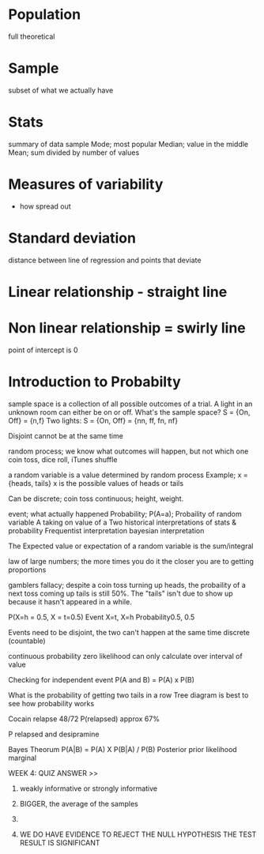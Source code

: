 # Population
full theoretical
 
# Sample
subset of what we actually have

# Stats  
summary of data sample
Mode; most popular
Median; value in the middle
Mean; sum divided by number of values


# Measures of variability
- how spread out

# Standard deviation
distance between line of regression and points that deviate

# Linear relationship - straight line

# Non linear relationship = swirly line
point of intercept is 0


# Introduction to Probabilty
sample space is a collection of all possible outcomes of a trial. A light in an unknown room can either be on or off. What's the sample space? S = {On, Off} = {n,f}
Two lights: S = {On, Off} = {nn, ff, fn, nf}

Disjoint cannot be at the same time

random process; we know what outcomes will happen, but not which one
coin toss, dice roll, iTunes shuffle

a random variable is a value determined by random process 
Example; x = {heads, tails}   x is the possible values of heads or tails


Can be discrete; coin toss
continuous; height, weight.

event; what actually happened
Probability;
P(A=a); Probaility of random variable A taking on value of a
Two historical interpretations of stats & probability
Frequentist interpretation
bayesian interpretation

The Expected value or expectation of a random variable is the sum/integral  

law of large numbers; the more times you do it the closer you are to getting proportions


gamblers fallacy; despite a coin toss turning up heads, the probaility of a next toss coming up tails is still 50%. The "tails" isn't due to show up because it hasn't appeared in a while. 


P(X=h = 0.5, X = t=0.5)
Event X=t, X=h
Probability0.5, 0.5

Events need to be disjoint, the two can't happen at the same time
discrete (countable)

continuous probability 
zero likelihood
can only calculate over interval of value

Checking for independent event
P(A and B) = P(A) x P(B)

What is the probability of getting two tails in a row
Tree diagram is best to see how probability works

Cocain relapse
48/72
P(relapsed) approx 67%

P relapsed and desipramine

Bayes Theorum
P(A|B) = P(A) X P(B|A) / P(B)
Posterior prior likelihood marginal



WEEK 4:
QUIZ ANSWER >>
1. weakly informative or strongly informative

2. BIGGER, the average of the samples

3. 
4. WE DO HAVE EVIDENCE TO REJECT THE NULL HYPOTHESIS 
THE TEST RESULT IS SIGNIFICANT


